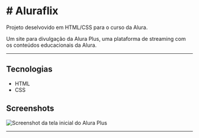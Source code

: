 <h1># Aluraflix</h1>
<p>Projeto deselvovido em HTML/CSS para o curso da Alura.</p>
<p>Um site para divulgação da Alura Plus, uma plataforma de streaming com os conteúdos educacionais da Alura.</p>

<hr>
 
## Tecnologias
* HTML
* CSS

## Screenshots
![Screenshot da tela inicial do Alura Plus](https://imgur.com/nKUf7MK.png)


<hr>
